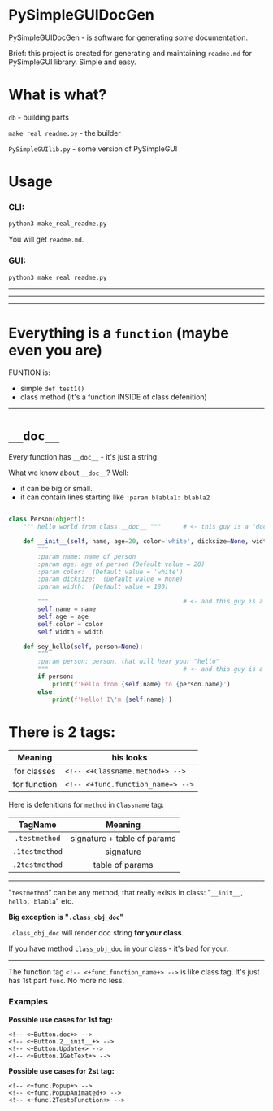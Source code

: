 # PySimpleGUIDocGen
PySimpleGUIDocGen - is software for generating *some* documentation.

Brief: this project is created for generating and maintaining `readme.md` for PySimpleGUI library. Simple and easy.

# What is what?

`db` - building parts

`make_real_readme.py` - the builder

`PySimpleGUIlib.py` - some version of PySimpleGUI


# Usage

### CLI:

```bash
python3 make_real_readme.py
```

You will get `readme.md`.

### GUI:

```bash
python3 make_real_readme.py
```


---

---

---


# Everything is a `function` (maybe even you are)

FUNTION is:

- simple `def test1()`
- class method (it's a function INSIDE of class defenition)

---

# `__doc__`

Every function has `__doc__` - it's just a string.

What we know about `__doc__`? Well:

- it can be big or small.
- it can contain lines starting like `:param blabla1: blabla2`


```python

class Person(object):
    """ hello world from class.__doc__ """      # <- this guy is a "doc string"

    def __init__(self, name, age=20, color='white', dicksize=None, width=180):
        """                                    
        :param name: name of person
        :param age: age of person (Default value = 20)
        :param color:  (Default value = 'white')
        :param dicksize:  (Default value = None)
        :param width:  (Default value = 180)

        """                                     # <- and this guy is a "doc string"
        self.name = name
        self.age = age
        self.color = color
        self.width = width

    def sey_hello(self, person=None):
        """
        :param person: person, that will hear your "hello"
        """                                     # <- and this guy is a "doc string"
        if person:
            print(f'Hello from {self.name} to {person.name}')
        else:
            print(f'Hello! I\'m {self.name}')

```

# There is 2 tags:

|Meaning|his looks|
| :-: | - |
| for classes  | `<!-- <+Classname.method+> -->`   |
| for function | `<!-- <+func.function_name+> -->` |


Here is defenitions for `method` in `Classname` tag:

|TagName|Meaning|
| :-:       |  :-: |
| `.testmethod`      | signature + table of params |
| `.1testmethod`     | signature |
| `.2testmethod`     | table of params |
----

"`testmethod`" can be any method, that really exists in class: "`__init__, hello, blabla`" etc.

**Big exception is "`.class_obj_doc`"**

`.class_obj_doc` will render doc string **for your class**.

If you have method `class_obj_doc` in your class - it's bad for your.

----

The function tag  `<!-- <+func.function_name+> -->` is like class tag.
It's just has 1st part `func`. No more no less.


### Examples

**Possible use cases for 1st tag:**

```
<!-- <+Button.doc+> -->
<!-- <+Button.2__init__+> -->
<!-- <+Button.Update+> -->
<!-- <+Button.1GetText+> -->
```

**Possible use cases for 2st tag:**

```
<!-- <+func.Popup+> -->
<!-- <+func.PopupAnimated+> -->
<!-- <+func.2TestoFunction+> -->
```

